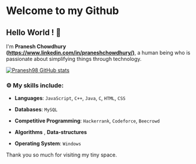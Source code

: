 
# Welcome to my Github
## Hello World ! :wave:

I'm **Pranesh Chowdhury (https://www.linkedin.com/in/praneshchowdhury/)**, a human being who is passionate about simplifying things through technology.

[![Pranesh98 GitHub stats](https://github-readme-stats.vercel.app/api?username=Pranesh98)](https://github.com/Pranesh98/github-readme-stats)


### :gear: My skills include:

- **Languages**: `JavaScript`, `C++`, `Java`, `C`, `HTML`, `CSS`

- **Databases**: `MySQL`

- **Competitive Programming**: `Hackerrank`, `Codeforce`, `Beecrowd`
    
- **Algorithms** , **Data-structures**

- **Operating System**: `Windows`

Thank you so much for visiting my tiny space.
